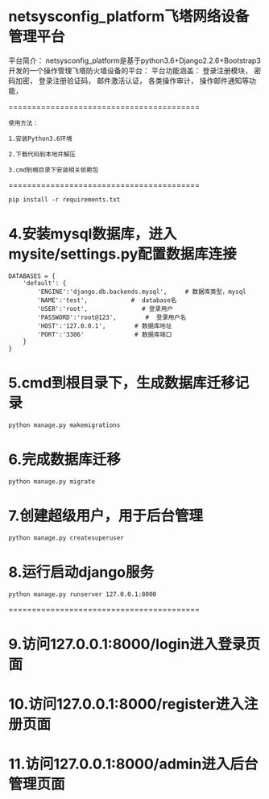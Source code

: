 netsysconfig_platform飞塔网络设备管理平台
=========================================
平台简介：
netsysconfig_platform是基于python3.6+Django2.2.6+Bootstrap3开发的一个操作管理飞塔防火墙设备的平台：
平台功能涵盖：
	登录注册模块，
	密码加密，
	登录注册验证码，
	邮件激活认证，
	各类操作审计，
	操作邮件通知等功能，
	
=========================================	
```
使用方法：

1.安装Python3.6环境

2.下载代码到本地并解压

3.cmd到根目录下安装相关依赖包
```
=========================================
```
pip install -r requirements.txt
```
4.安装mysql数据库，进入mysite/settings.py配置数据库连接
=========================================
```
DATABASES = {
    'default': {   
        'ENGINE':'django.db.backends.mysql',     # 数据库类型，mysql
        'NAME':'test',            #  database名
        'USER':'root',               # 登录用户
        'PASSWORD':'root@123',        #  登录用户名
        'HOST':'127.0.0.1',        # 数据库地址
        'PORT':'3306'              # 数据库端口
    }
}
```
5.cmd到根目录下，生成数据库迁移记录
=========================================
```
python manage.py makemigrations
```
6.完成数据库迁移
=========================================
```
python manage.py migrate 
```
7.创建超级用户，用于后台管理
=========================================
```
python manage.py createsuperuser
```
8.运行启动django服务
=========================================
```
python manage.py runserver 127.0.0.1:8000
```
=========================================

9.访问127.0.0.1:8000/login进入登录页面
=========================================
10.访问127.0.0.1:8000/register进入注册页面
=========================================
11.访问127.0.0.1:8000/admin进入后台管理页面
=========================================


